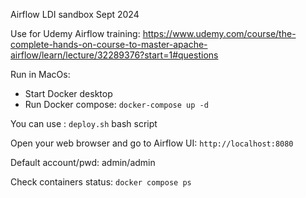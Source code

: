 Airflow LDI sandbox Sept 2024

Use for Udemy Airflow training: https://www.udemy.com/course/the-complete-hands-on-course-to-master-apache-airflow/learn/lecture/32289376?start=1#questions

Run in MacOs:
- Start Docker desktop 
- Run Docker compose:
`docker-compose up -d`

You can use : `deploy.sh` bash script 

Open your web browser and go to Airflow UI: `http://localhost:8080`

Default account/pwd: admin/admin

Check containers status: `docker compose ps`


